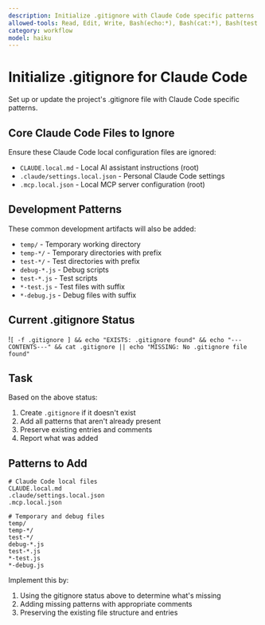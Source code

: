 ```yaml
---
description: Initialize .gitignore with Claude Code specific patterns
allowed-tools: Read, Edit, Write, Bash(echo:*), Bash(cat:*), Bash(test:*)
category: workflow
model: haiku
---
```


# Initialize .gitignore for Claude Code

Set up or update the project's .gitignore file with Claude Code specific patterns.

## Core Claude Code Files to Ignore

Ensure these Claude Code local configuration files are ignored:
- `CLAUDE.local.md` - Local AI assistant instructions (root)
- `.claude/settings.local.json` - Personal Claude Code settings
- `.mcp.local.json` - Local MCP server configuration (root)

## Development Patterns

These common development artifacts will also be added:
- `temp/` - Temporary working directory
- `temp-*/` - Temporary directories with prefix
- `test-*/` - Test directories with prefix
- `debug-*.js` - Debug scripts
- `test-*.js` - Test scripts
- `*-test.js` - Test files with suffix
- `*-debug.js` - Debug files with suffix

## Current .gitignore Status

!`[ -f .gitignore ] && echo "EXISTS: .gitignore found" && echo "---CONTENTS---" && cat .gitignore || echo "MISSING: No .gitignore file found"`

## Task

Based on the above status:
1. Create `.gitignore` if it doesn't exist
2. Add all patterns that aren't already present
3. Preserve existing entries and comments
4. Report what was added

## Patterns to Add

```gitignore
# Claude Code local files
CLAUDE.local.md
.claude/settings.local.json
.mcp.local.json

# Temporary and debug files
temp/
temp-*/
test-*/
debug-*.js
test-*.js
*-test.js
*-debug.js
```

Implement this by:
1. Using the gitignore status above to determine what's missing
2. Adding missing patterns with appropriate comments
3. Preserving the existing file structure and entries